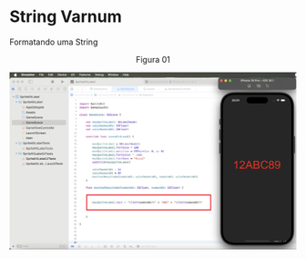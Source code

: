 # String Varnum

Formatando uma String

<div align="center">
Figura 01
</div>

![](Imagens/SpriteLabel-String-Inverso-Img01.png)

